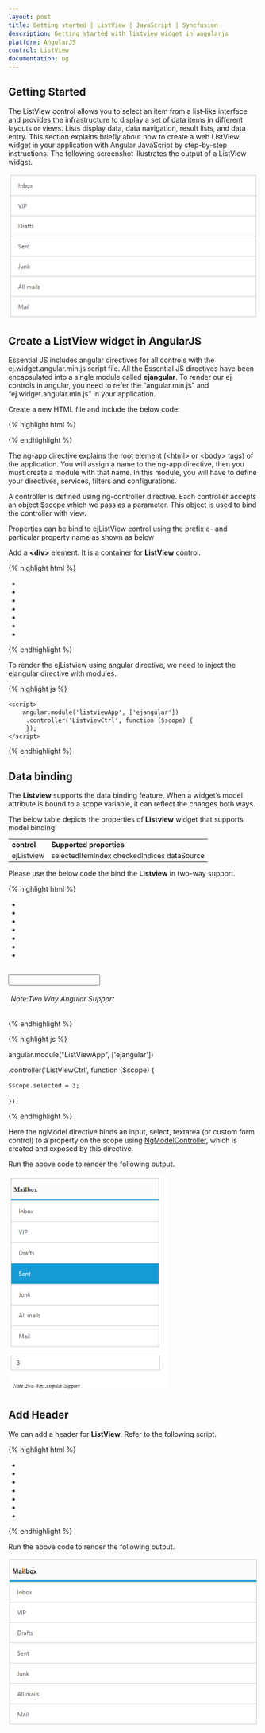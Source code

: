 ```yaml
---
layout: post
title: Getting started | ListView | JavaScript | Syncfusion
description: Getting started with listview widget in angularjs
platform: AngularJS
control: ListView
documentation: ug
---
```


## Getting Started
The ListView control allows you to select an item from a list-like interface and provides the infrastructure to display a set of data items in different layouts or views. Lists display data, data navigation, result lists, and data entry.
This section explains briefly about how to create a web ListView widget in your application with Angular JavaScript by step-by-step instructions. The following screenshot illustrates the output of a ListView widget.


![Getting Started](Getting_Started_images\Getting-Started_img1.png)

## Create a ListView widget in AngularJS

Essential JS includes angular directives for all controls with the ej.widget.angular.min.js script file. All the Essential JS directives have been encapsulated into a single module called **ejangular**. To render our ej controls in angular, you need to refer the “angular.min.js” and “ej.widget.angular.min.js” in your application.


Create a new HTML file and include the below code:

{% highlight html %}

<!DOCTYPE html>
<html lang="en" ng-app="listviewApp">
<head>
    <title>Essential Studio for JavaScript : AngularJS Support for Listview </title>
    <!-- Style sheet for default theme (flat azure) -->
    <link href="http://cdn.syncfusion.com/ {{site.releaseversion}}/js/web/flat-azure/ej.web.all.min.css" rel="stylesheet" />
    <!--Scripts-->
    <script src="http://cdn.syncfusion.com/js/assets/external/jquery-3.0.0.min.js" type="text/javascript"> </script>
    <script src="[http://borismoore.github.io/jsrender/jsrender.min.js](http://borismoore.github.io/jsrender/jsrender.min.js)"></script>
    <script src="http://cdn.syncfusion.com/js/assets/external/angular.min.js"></script>
    <script type="text/javascript" src="http://cdn.syncfusion.com/ {{site.releaseversion}}/js/web/ej.web.all.min.js "></script>
    <script src="http://cdn.syncfusion.com/ {{site.releaseversion}}/js/common/ej.widget.angular.min.js"></script>
    <!--Add custom scripts here -->
</head>
<body ng-controller="ListviewCtrl">
    <!--Add necessary HTML elements-->
</body>
</body>
</html>


{% endhighlight %}

The ng-app directive explains the root element (&lt;html&gt; or &lt;body&gt; tags) of the application. You will assign a name to the ng-app directive, then you must create a module with that name. In this module, you will have to define your directives, services, filters and configurations.

A controller is defined using ng-controller directive. Each controller accepts an object $scope which we pass as a parameter.  This object is used to bind the controller with view.   

Properties can be bind to ejListView control using the prefix e- and particular property name as shown as below

Add a **&lt;div&gt;** element. It is a container for **ListView** control.



{% highlight html %}

<div id="listview">
    <ul>
        <li data-ej-text="Inbox"></li>
        <li data-ej-text="VIP"></li>
        <li data-ej-text="Drafts"></li>
        <li data-ej-text="Sent"></li>
        <li data-ej-text="Junk"></li>
        <li data-ej-text="All mails"></li>
        <li data-ej-text="Mail"></li>
    </ul>
</div>



{% endhighlight %}



To render the ejListview using angular directive, we need to inject the ejangular directive with modules.

{% highlight js %}

    <script>
        angular.module('listviewApp', ['ejangular'])
         .controller('ListviewCtrl', function ($scope) {
         });
    </script>

{% endhighlight %}


## Data binding

The **Listview** supports the data binding feature. When a widget’s model attribute is bound to a scope variable, it can reflect the changes both ways.

The below table depicts the properties of **Listview** widget that supports model binding:

<table>
<tr>
<td>
<b>control</b></td><td>
<b>Supported properties</b></td></tr>
<tr>
<td>
ejListview</td><td>
selectedItemIndex checkedIndices dataSource</td></tr>
</table>


Please use the below code the bind the **Listview** in two-way support.

{% highlight html %}

<div class="content-container-fluid">
    <div class="row">
        <div class="cols-sample-area">
            <div class="frame">
                <div class="angularbind">
                    <div id="control">
                        <div>
                            <div ej-listview id="listview" e-selecteditemindex="selected" e-width="300px" e-persistselection="true" e-showheader="true" e-headertitle="Mailbox">
                            <ul>
                            <li data-ej-text="Inbox"></li>
                            <li data-ej-text="VIP"></li>
                            <li data-ej-text="Drafts"></li>
                            <li data-ej-text="Sent"></li>
                            <li data-ej-text="Junk"></li>
                            <li data-ej-text="All mails"></li>
                            <li data-ej-text="Mail"></li>
                            </ul>
                            </div>
                        </div>
                    </div>
                    </br>
                    <div id="binding">
                        <input type="text" id="listValue" class="input ejinputtext" ng-model="selected" />
                    </div>
                    <h6><span style="font-style: italic; font-weight: normal; margin: 5px; text-align: center">Note:Two Way Angular Support</span></h6>
                </div>
            </div>
        </div>
    </div>
</div>

{% endhighlight %}


{% highlight js %}

angular.module("ListViewApp", ['ejangular'])

.controller('ListViewCtrl', function ($scope) {

    $scope.selected = 3; 

    });

{% endhighlight %}


Here the ngModel directive binds an input, select, textarea (or custom form control) to a property on the scope using [NgModelController](https://docs.angularjs.org/api/ng/type/ngModel.NgModelController), which is created and exposed by this directive. 

Run the above code to render the following output. 

![Getting Started](Getting_Started_images\databinding_img1.png)



## Add Header



We can add a header for **ListView**. Refer to the following script.



{% highlight html %}

<div ej-listview id="listview" e-showheader="false" e-headertitle="Mailbox">
    <ul>
        <li data-ej-text="Inbox"></li>
        <li data-ej-text="VIP"></li>
        <li data-ej-text="Drafts"></li>
        <li data-ej-text="Sent"></li>
        <li data-ej-text="Junk"></li>
        <li data-ej-text="All mails"></li>
        <li data-ej-text="Mail"></li>
    </ul>
</div>


{% endhighlight %}



Run the above code to render the following output.

![Add Header](Getting_Started_images\addheader_img1.png)



